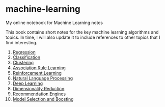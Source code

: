 # machine-learning
My online notebook for Machine Learning notes

This book contains short notes for the key machine learning algorithms and topics. In time, I will also update it to include references to other topics that I find interesting.

1. [Regression](./01-Regression/)
2. [Classification](./02-Classification/)
3. [Clustering](./03-Clustering/)
4. [Association Rule Learning](./04-AssociationRuleLearning/)
5. [Reinforcement Learning](./05-ReinforcementLearning/)
6. [Natural Language Processing](./06-NaturalLanguageProcessing/)
7. [Deep Learning](./07-DeepLearning/)
8. [Dimensionality Reduction](./08-DimensionalityReduction/)
9. [Recommendation Engines](./09-RecommendationEngines/)
10. [Model Selection and Boosting](./10-ModelSelectionAndBoosting/)